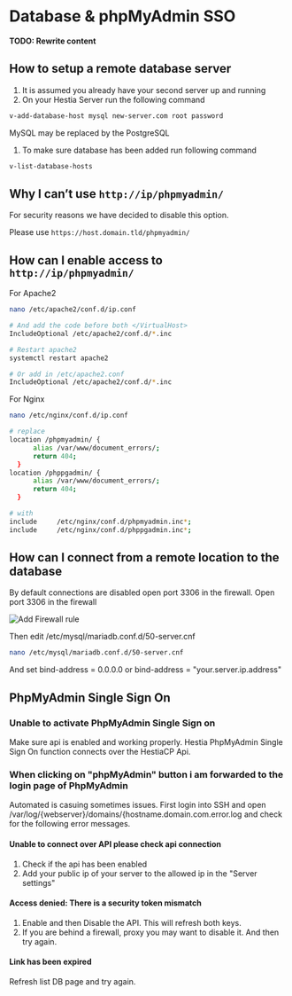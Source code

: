 # Database & phpMyAdmin SSO

**TODO: Rewrite content**

## How to setup a remote database server

1.  It is assumed you already have your second server up and running
2.  On your Hestia Server run the following command

```bash
v-add-database-host mysql new-server.com root password
```

MySQL may be replaced by the PostgreSQL

1.  To make sure database has been added run following command

```bash
v-list-database-hosts
```

## Why I can’t use `http://ip/phpmyadmin/`

For security reasons we have decided to disable this option.

Please use `https://host.domain.tld/phpmyadmin/`

## How can I enable access to `http://ip/phpmyadmin/`

For Apache2

```bash
nano /etc/apache2/conf.d/ip.conf

# And add the code before both </VirtualHost>
IncludeOptional /etc/apache2/conf.d/*.inc

# Restart apache2
systemctl restart apache2

# Or add in /etc/apache2.conf
IncludeOptional /etc/apache2/conf.d/*.inc
```

For Nginx

```bash
nano /etc/nginx/conf.d/ip.conf

# replace
location /phpmyadmin/ {
      alias /var/www/document_errors/;
      return 404;
  }
location /phppgadmin/ {
      alias /var/www/document_errors/;
      return 404;
  }

# with
include     /etc/nginx/conf.d/phpmyadmin.inc*;
include     /etc/nginx/conf.d/phppgadmin.inc*;
```

## How can I connect from a remote location to the database

By default connections are disabled open port 3306 in the firewall. Open
port 3306 in the firewall

![Add Firewall rule](/images/ipset/ipset-3.png)

Then edit /etc/mysql/mariadb.conf.d/50-server.cnf

```bash
nano /etc/mysql/mariadb.conf.d/50-server.cnf
```

And set bind-address = 0.0.0.0 or bind-address =
"your.server.ip.address"

## PhpMyAdmin Single Sign On

### Unable to activate PhpMyAdmin Single Sign on

Make sure api is enabled and working properly. Hestia PhpMyAdmin Single
Sign On function connects over the HestiaCP Api.

### When clicking on "phpMyAdmin" button i am forwarded to the login page of PhpMyAdmin

Automated is casuing sometimes issues. First login into SSH and open
/var/log/{webserver}/domains/{hostname.domain.com.error.log and check
for the following error messages.

#### Unable to connect over API please check api connection

1.  Check if the api has been enabled
2.  Add your public ip of your server to the allowed ip in the "Server
    settings"

#### Access denied: There is a security token mismatch

1.  Enable and then Disable the API. This will refresh both keys.
2.  If you are behind a firewall, proxy you may want to disable it. And
    then try again.

#### Link has been expired

Refresh list DB page and try again.
